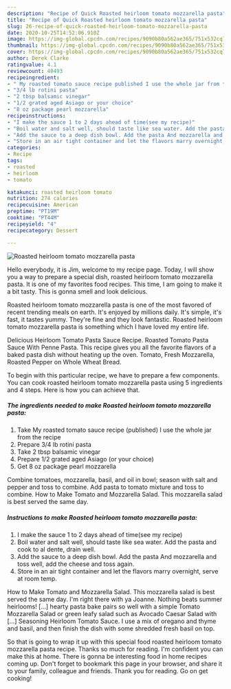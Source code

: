 ```yaml
---
description: "Recipe of Quick Roasted heirloom tomato mozzarella pasta"
title: "Recipe of Quick Roasted heirloom tomato mozzarella pasta"
slug: 26-recipe-of-quick-roasted-heirloom-tomato-mozzarella-pasta
date: 2020-10-25T14:52:06.910Z
image: https://img-global.cpcdn.com/recipes/9090b80a562ae365/751x532cq70/roasted-heirloom-tomato-mozzarella-pasta-recipe-main-photo.jpg
thumbnail: https://img-global.cpcdn.com/recipes/9090b80a562ae365/751x532cq70/roasted-heirloom-tomato-mozzarella-pasta-recipe-main-photo.jpg
cover: https://img-global.cpcdn.com/recipes/9090b80a562ae365/751x532cq70/roasted-heirloom-tomato-mozzarella-pasta-recipe-main-photo.jpg
author: Derek Clarke
ratingvalue: 4.1
reviewcount: 40493
recipeingredient:
- " My roasted tomato sauce recipe published I use the whole jar from the recipe"
- "3/4 lb rotini pasta"
- "2 tbsp balsamic vinegar"
- "1/2 grated aged Asiago or your choice"
- "8 oz package pearl mozzarella"
recipeinstructions:
- "I make the sauce 1 to 2 days ahead of time(see my recipe)"
- "Boil water and salt well, should taste like sea water. Add the pasta and cook to al dente, drain well."
- "Add the sauce to a deep dish bowl. Add the pasta And mozzarella and toss well, add the cheese and toss again."
- "Store in an air tight container and let the flavors marry overnight, serve at room temp."
categories:
- Recipe
tags:
- roasted
- heirloom
- tomato

katakunci: roasted heirloom tomato 
nutrition: 274 calories
recipecuisine: American
preptime: "PT19M"
cooktime: "PT44M"
recipeyield: "4"
recipecategory: Dessert

---
```



![Roasted heirloom tomato mozzarella pasta](https://img-global.cpcdn.com/recipes/9090b80a562ae365/751x532cq70/roasted-heirloom-tomato-mozzarella-pasta-recipe-main-photo.jpg)

Hello everybody, it is Jim, welcome to my recipe page. Today, I will show you a way to prepare a special dish, roasted heirloom tomato mozzarella pasta. It is one of my favorites food recipes. This time, I am going to make it a bit tasty. This is gonna smell and look delicious.

Roasted heirloom tomato mozzarella pasta is one of the most favored of recent trending meals on earth. It's enjoyed by millions daily. It's simple, it's fast, it tastes yummy. They're fine and they look fantastic. Roasted heirloom tomato mozzarella pasta is something which I have loved my entire life.

Delicious Heirloom Tomato Pasta Sauce Recipe. Roasted Tomato Pasta Sauce With Penne Pasta. This recipe gives you all the favorite flavors of a baked pasta dish without heating up the oven. Tomato, Fresh Mozzarella, Roasted Pepper on Whole Wheat Bread.


To begin with this particular recipe, we have to prepare a few components. You can cook roasted heirloom tomato mozzarella pasta using 5 ingredients and 4 steps. Here is how you can achieve that.

<!--inarticleads1-->

##### The ingredients needed to make Roasted heirloom tomato mozzarella pasta:

1. Take  My roasted tomato sauce recipe (published) I use the whole jar from the recipe
1. Prepare 3/4 lb rotini pasta
1. Take 2 tbsp balsamic vinegar
1. Prepare 1/2 grated aged Asiago (or your choice)
1. Get 8 oz package pearl mozzarella


Combine tomatoes, mozzarella, basil, and oil in bowl; season with salt and pepper and toss to combine. Add pasta to tomato mixture and toss to combine. How to Make Tomato and Mozzarella Salad. This mozzarella salad is best served the same day. 

<!--inarticleads2-->

##### Instructions to make Roasted heirloom tomato mozzarella pasta:

1. I make the sauce 1 to 2 days ahead of time(see my recipe)
1. Boil water and salt well, should taste like sea water. Add the pasta and cook to al dente, drain well.
1. Add the sauce to a deep dish bowl. Add the pasta And mozzarella and toss well, add the cheese and toss again.
1. Store in an air tight container and let the flavors marry overnight, serve at room temp.


How to Make Tomato and Mozzarella Salad. This mozzarella salad is best served the same day. I&#39;m right there with ya Joanne. Nothing beats summer heirlooms! […] hearty pasta bake pairs so well with a simple Tomato Mozzarella Salad or green leafy salad such as Avocado Caesar Salad with […] Seasoning Heirloom Tomato Sauce. I use a mix of oregano and thyme and basil, and then finish the dish with some shredded fresh basil on top. 

So that is going to wrap it up with this special food roasted heirloom tomato mozzarella pasta recipe. Thanks so much for reading. I'm confident you can make this at home. There is gonna be interesting food in home recipes coming up. Don't forget to bookmark this page in your browser, and share it to your family, colleague and friends. Thank you for reading. Go on get cooking!
